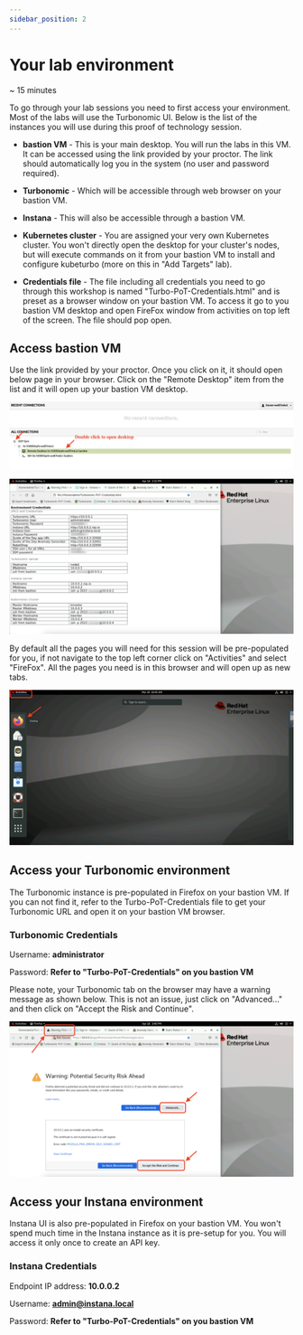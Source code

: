 ```yaml
---
sidebar_position: 2
---
```

# Your lab environment 
~ 15 minutes

To go through your lab sessions you need to first access your environment. Most of the labs will use the Turbonomic UI. Below is the list of the instances you will use during this proof of technology session.

- **bastion VM** - This is your main desktop. You will run the labs in this VM. It can be accessed using the link provided by your proctor. The link should automatically log you in the system (no user and password required).
- **Turbonomic** - Which will be accessible through web browser on your bastion VM.
- **Instana** - This will also be accessible through a bastion VM.
- **Kubernetes cluster** - You are assigned your very own Kubernetes cluster. You won't directly open the desktop for your cluster's nodes, but will execute commands on it from your bastion VM to install and configure kubeturbo (more on this in "Add Targets" lab). 

- **Credentials file** - The file including all credentials you need to go through this workshop is named "Turbo-PoT-Credentials.html" and is preset as a browser window on your bastion VM. To access it go to you bastion VM desktop and open FireFox window from activities on top left of the screen. The file should pop open.

## Access bastion VM
Use the link provided by your proctor. Once you click on it, it should open below page in your browser. Click on the "Remote Desktop" item from the list and it will open up your bastion VM desktop. 

![bastion](img/labenv/bastion.png)

![desktop](img/labenv/desktop.png)

By default all the pages you will need for this session will be pre-populated for you, if not navigate to the top left corner click on "Activities" and select "FireFox". All the pages you need is in this browser and will open up as new tabs.

![bastion1](img/addtargets/bastion1.png)

## Access your Turbonomic environment
The Turbonomic instance is pre-populated in Firefox on your bastion VM. If you can not find it, refer to the Turbo-PoT-Credentials file to get your Turbonomic URL and open it on your bastion VM browser.

### Turbonomic Credentials
Username: **administrator**

Password: **Refer to "Turbo-PoT-Credentials" on you bastion VM**

Please note, your Turbonomic tab on the browser may have a warning message as shown below. This is not an issue, just click on "Advanced..." and then click on "Accept the Risk and Continue".

![desktop2](img/labenv/desktop2.png)

## Access your Instana environment
Instana UI is also pre-populated in Firefox on your bastion VM. You won't spend much time in the Instana instance as it is pre-setup for you. You will access it only once to create an API key.

### Instana Credentials
Endpoint IP address: **10.0.0.2**

Username: **admin@instana.local**

Password: **Refer to "Turbo-PoT-Credentials" on you bastion VM**


